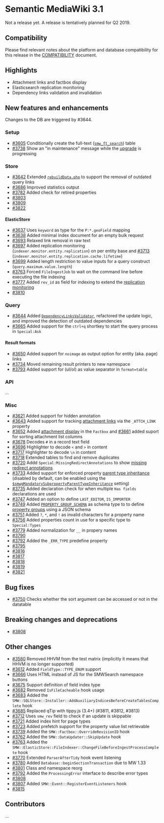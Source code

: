 # Semantic MediaWiki 3.1

Not a release yet. A release is tentatively planned for Q2 2019.

## Compatibility

Please find relevant notes about the platform and database compatibility for this release in the [COMPATIBILITY](https://github.com/SemanticMediaWiki/SemanticMediaWiki/blob/master/docs/COMPATIBILITY.md) document.

## Highlights

- Attachment links and factbox display
- Elasticsearch replication monitoring
- Dependency links validation and invalidation

## New features and enhancements

Changes to the DB are triggered by #3644.

### Setup

* [#3605](https://github.com/SemanticMediaWiki/SemanticMediaWiki/pull/3605) Conditionally create the full-text ([`smw_ft_search`](https://www.semantic-mediawiki.org/wiki/Table:smw_ft_search)) table
* [#3738](https://github.com/SemanticMediaWiki/SemanticMediaWiki/pull/3738) Show an "in maintenance" message while the [upgrade](https://www.semantic-mediawiki.org/wiki/Help:Upgrade) is progressing

### Store

* [#3642](https://github.com/SemanticMediaWiki/SemanticMediaWiki/pull/3642) Extended [`rebuildData.php`](https://www.semantic-mediawiki.org/wiki/rebuildData.php) to support the removal of outdated query links
* [#3686](https://github.com/SemanticMediaWiki/SemanticMediaWiki/pull/3686) Improved statistics output
* [#3782](https://github.com/SemanticMediaWiki/SemanticMediaWiki/pull/3782) Added check for retired properties
* [#3803](https://github.com/SemanticMediaWiki/SemanticMediaWiki/pull/3803)
* [#3809](https://github.com/SemanticMediaWiki/SemanticMediaWiki/pull/3809)
* [#3822](https://github.com/SemanticMediaWiki/SemanticMediaWiki/pull/3822)

#### ElasticStore

* [#3637](https://github.com/SemanticMediaWiki/SemanticMediaWiki/pull/3637) Uses `keyword` as type for the `P:*.geoField` mapping
* [#3638](https://github.com/SemanticMediaWiki/SemanticMediaWiki/pull/3638) Added minimal index document for an empty bulk request
* [#3693](https://github.com/SemanticMediaWiki/SemanticMediaWiki/pull/3693) Relaxed link removal in raw text
* [#3697](https://github.com/SemanticMediaWiki/SemanticMediaWiki/pull/3697) Added replication monitoring (`indexer.monitor.entity.replication`) on per entity base and [#3713](https://github.com/SemanticMediaWiki/SemanticMediaWiki/pull/3713) (`indexer.monitor.entity.replication.cache.lifetime`)
* [#3699](https://github.com/SemanticMediaWiki/SemanticMediaWiki/pull/3699) Added length restriction to value inputs for a query construct  (`query.maximum.value.length`)
* [#3763](https://github.com/SemanticMediaWiki/SemanticMediaWiki/pull/3763) Forced `FileIngestJob` to wait on the command line before executing the file indexing
* [#3777](https://github.com/SemanticMediaWiki/SemanticMediaWiki/pull/3777) Added `rev_id` as field for indexing to extend the [replication monitoring](https://www.semantic-mediawiki.org/wiki/Help:Replication_monitoring)
* [#3810](https://github.com/SemanticMediaWiki/SemanticMediaWiki/pull/3810)


### Query

* [#3644](https://github.com/SemanticMediaWiki/SemanticMediaWiki/pull/3644) Added [`DependencyLinksValidator`](https://www.semantic-mediawiki.org/wiki/Help:Embedded_query_update), refactored the update logic, and improved the detection of outdated dependencies
* [#3665](https://github.com/SemanticMediaWiki/SemanticMediaWiki/pull/3665) Added support for the `ctrl+q` shortkey to start the query process in `Special:Ask`

#### Result formats

* [#3650](https://github.com/SemanticMediaWiki/SemanticMediaWiki/pull/3650) Added support for `noimage` as output option for entity (aka. page) links
* [#3734](https://github.com/SemanticMediaWiki/SemanticMediaWiki/pull/3734) Moved remaining result printers to new namespace
* [#3793](https://github.com/SemanticMediaWiki/SemanticMediaWiki/pull/3793) Added support for (ul/ol) as value separator in `format=table`

### API

...

### Misc

* [#3621](https://github.com/SemanticMediaWiki/SemanticMediaWiki/issues/3621) Added support for hidden annotation
* [#3643](https://github.com/SemanticMediaWiki/SemanticMediaWiki/pull/3643) Added support for tracking [attachment links](https://www.semantic-mediawiki.org/wiki/Help:Attachment_links) via the `_ATTCH_LINK` property
* [#3652](https://github.com/SemanticMediaWiki/SemanticMediaWiki/pull/3652) Added [attachment display](https://www.semantic-mediawiki.org/wiki/Help:Attachment_links) in the `Factbox` and [#3661](https://github.com/SemanticMediaWiki/SemanticMediaWiki/pull/3661) added suport for sorting attachment list columns 
* [#3678](https://github.com/SemanticMediaWiki/SemanticMediaWiki/pull/3678) Decodes `#` in a record text field
* [#3696](https://github.com/SemanticMediaWiki/SemanticMediaWiki/pull/3696) Highlighter to decode `<` and `>` in content
* [#3717](https://github.com/SemanticMediaWiki/SemanticMediaWiki/pull/3717) Highlighter to decode `\n` in content
* [#3718](https://github.com/SemanticMediaWiki/SemanticMediaWiki/pull/3718) Extended tables to find and remove duplicates 
* [#3720](https://github.com/SemanticMediaWiki/SemanticMediaWiki/pull/3720) Addd `Special:MissingRedirectAnnotations` to show [missing redirect annotations](https://www.semantic-mediawiki.org/wiki/Help:Missing_redirect_annotations)
* [#3733](https://github.com/SemanticMediaWiki/SemanticMediaWiki/pull/3733) Added support for enforced property [parent type inheritance](https://www.semantic-mediawiki.org/wiki/Help:Mandatory_parent_datatype_inheritance) (disabled by default, can be enabled using the [`$smwgMandatorySubpropertyParentTypeInheritance`](https://www.semantic-mediawiki.org/wiki/Help:$smwgMandatorySubpropertyParentTypeInheritance) setting)
* [#3735](https://github.com/SemanticMediaWiki/SemanticMediaWiki/pull/3735) Added declaration check for when multiple `Has fields` declarations are used
* [#3747](https://github.com/SemanticMediaWiki/SemanticMediaWiki/pull/3747) Added an option to define `LAST_EDITOR`, `IS_IMPORTER`
* [#3749](https://github.com/SemanticMediaWiki/SemanticMediaWiki/pull/3749) Added [`PROPERTY_GROUP_SCHEMA`](https://www.semantic-mediawiki.org/wiki/Help:Schema/Type/PROPERTY_GROUP_SCHEMA) as schema type to to define [property groups](https://www.semantic-mediawiki.org/wiki/Help:Property_group) using a JSON schema
* [#3751](https://github.com/SemanticMediaWiki/SemanticMediaWiki/pull/3751) Added `?`, `*`, and `!` as invalid characters for a property name
* [#3756](https://github.com/SemanticMediaWiki/SemanticMediaWiki/pull/3756) Added properties count in use for a specific type to `Special:Types`
* [#3779](https://github.com/SemanticMediaWiki/SemanticMediaWiki/pull/3779) Added normalization for `__` in propery names
* [#3790](https://github.com/SemanticMediaWiki/SemanticMediaWiki/pull/3790)
* [#3792](https://github.com/SemanticMediaWiki/SemanticMediaWiki/pull/3792) Added the `_ERR_TYPE` predefine property
* [#3795](https://github.com/SemanticMediaWiki/SemanticMediaWiki/pull/3795)
* [#3816](https://github.com/SemanticMediaWiki/SemanticMediaWiki/pull/3816)
* [#3817](https://github.com/SemanticMediaWiki/SemanticMediaWiki/pull/3817)
* [#3818](https://github.com/SemanticMediaWiki/SemanticMediaWiki/pull/3818)
* [#3819](https://github.com/SemanticMediaWiki/SemanticMediaWiki/pull/3819)
* [#3821](https://github.com/SemanticMediaWiki/SemanticMediaWiki/pull/3821)

## Bug fixes

* [#3750](https://github.com/SemanticMediaWiki/SemanticMediaWiki/pull/3750) Checks whether the sort argument can be accessed or not in the datatable

## Breaking changes and deprecations

* [#3808](https://github.com/SemanticMediaWiki/SemanticMediaWiki/pull/3808)

## Other changes

* [#3580](https://github.com/SemanticMediaWiki/SemanticMediaWiki/pull/3580) Removed HHVM from the test matrix (implicitly it means that HHVM is no longer supported)
* [#3612](https://github.com/SemanticMediaWiki/SemanticMediaWiki/pull/3612) Added `FieldType::TYPE_ENUM` support
* [#3666](https://github.com/SemanticMediaWiki/SemanticMediaWiki/pull/3666) Uses HTML instead of JS for the SMWSearch namespace buttons
* [#3675](https://github.com/SemanticMediaWiki/SemanticMediaWiki/pull/3675) Support definition of field index type
* [#3682](https://github.com/SemanticMediaWiki/SemanticMediaWiki/pull/3682) Removed `IsFileCacheable` hook usage
* [#3683](https://github.com/SemanticMediaWiki/SemanticMediaWiki/pull/3683) Added the `SMW::SQLStore::Installer::AddAuxiliaryIndicesBeforeCreateTablesComplete` hook
* [#3685](https://github.com/SemanticMediaWiki/SemanticMediaWiki/pull/3685) Replaced qTip with tippy.js (3.4+) (#3811, #3812, #3813)
* [#3712](https://github.com/SemanticMediaWiki/SemanticMediaWiki/pull/3712) Uses `smw_rev` field to check if an update is skippable
* [#3721](https://github.com/SemanticMediaWiki/SemanticMediaWiki/pull/3721) Added index hint for page types
* [#3723](https://github.com/SemanticMediaWiki/SemanticMediaWiki/pull/3723) Added prefetch support for the property value list retrievable
* [#3739](https://github.com/SemanticMediaWiki/SemanticMediaWiki/pull/3739) Added the `SMW::Factbox::OverrideRevisionID` hook
* [#3762](https://github.com/SemanticMediaWiki/SemanticMediaWiki/pull/3762) Added the `SMW::DataUpdater::SkipUpdate` hook
* [#3763](https://github.com/SemanticMediaWiki/SemanticMediaWiki/pull/3763) Added the `SMW::ElasticStore::FileIndexer::ChangeFileBeforeIngestProcessComplete` hook
* [#3770](https://github.com/SemanticMediaWiki/SemanticMediaWiki/pull/3770) Extended `ParserAfterTidy` hook event listening
* [#3780](https://github.com/SemanticMediaWiki/SemanticMediaWiki/pull/3780) Added `Database::beginSectionTransaction` due to MW 1.33
* [#3801](https://github.com/SemanticMediaWiki/SemanticMediaWiki/issues/3801) Class and namespace reorg
* [#3792](https://github.com/SemanticMediaWiki/SemanticMediaWiki/pull/3792) Added the `ProcessingError` interface to describe  error types
* [#3808](https://github.com/SemanticMediaWiki/SemanticMediaWiki/pull/3808)
* [#3807](https://github.com/SemanticMediaWiki/SemanticMediaWiki/pull/3808) Added `SMW::Event::RegisterEventListeners` hook
* [#3815](https://github.com/SemanticMediaWiki/SemanticMediaWiki/pull/3815)

## Contributors

...
